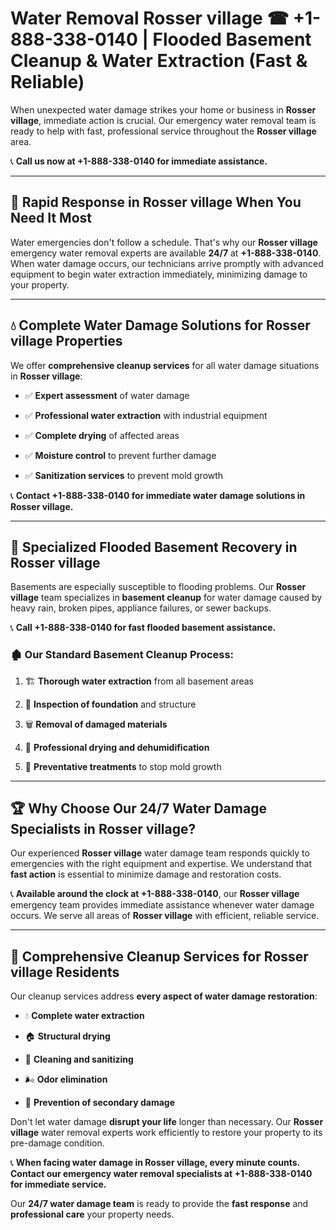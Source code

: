 # Water Removal Rosser village ☎ +1-888-338-0140 | Flooded Basement Cleanup & Water Extraction (Fast & Reliable)

When unexpected water damage strikes your home or business in **Rosser village**, immediate action is crucial. Our emergency water removal team is ready to help with fast, professional service throughout the **Rosser village** area. 

📞 **Call us now at +1-888-338-0140 for immediate assistance.**
---
## 🚀 Rapid Response in Rosser village When You Need It Most
Water emergencies don't follow a schedule. That's why our **Rosser village** emergency water removal experts are available **24/7** at **+1-888-338-0140**. When water damage occurs, our technicians arrive promptly with advanced equipment to begin water extraction immediately, minimizing damage to your property.
---
## 💧 Complete Water Damage Solutions for Rosser village Properties
We offer **comprehensive cleanup services** for all water damage situations in **Rosser village**:
- ✅ **Expert assessment** of water damage  
- ✅ **Professional water extraction** with industrial equipment  
- ✅ **Complete drying** of affected areas  
- ✅ **Moisture control** to prevent further damage  
- ✅ **Sanitization services** to prevent mold growth  
📞 **Contact +1-888-338-0140 for immediate water damage solutions in Rosser village.**
---
## 🌊 Specialized Flooded Basement Recovery in Rosser village
Basements are especially susceptible to flooding problems. Our **Rosser village** team specializes in **basement cleanup** for water damage caused by heavy rain, broken pipes, appliance failures, or sewer backups. 
📞 **Call +1-888-338-0140 for fast flooded basement assistance.**
### 🏚️ Our Standard Basement Cleanup Process:
1. 🏗️ **Thorough water extraction** from all basement areas  
2. 🔎 **Inspection of foundation** and structure  
3. 🗑️ **Removal of damaged materials**  
4. 💨 **Professional drying and dehumidification**  
5. 🚫 **Preventative treatments** to stop mold growth  
---
## 🏆 Why Choose Our 24/7 Water Damage Specialists in Rosser village?
Our experienced **Rosser village** water damage team responds quickly to emergencies with the right equipment and expertise. We understand that **fast action** is essential to minimize damage and restoration costs.
📞 **Available around the clock at +1-888-338-0140**, our **Rosser village** emergency team provides immediate assistance whenever water damage occurs. We serve all areas of **Rosser village** with efficient, reliable service.
---
## 🧹 Comprehensive Cleanup Services for Rosser village Residents
Our cleanup services address **every aspect of water damage restoration**:
- 💧 **Complete water extraction**  
- 🏠 **Structural drying**  
- 🧼 **Cleaning and sanitizing**  
- 🌬️ **Odor elimination**  
- 🚫 **Prevention of secondary damage**  
Don't let water damage **disrupt your life** longer than necessary. Our **Rosser village** water removal experts work efficiently to restore your property to its pre-damage condition.
📞 **When facing water damage in Rosser village, every minute counts. Contact our emergency water removal specialists at +1-888-338-0140 for immediate service.**
Our **24/7 water damage team** is ready to provide the **fast response** and **professional care** your property needs.
